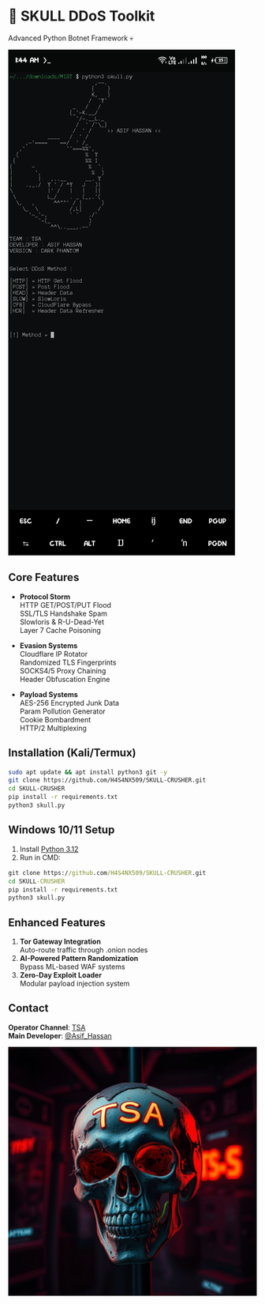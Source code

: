 # 🧨 SKULL DDoS Toolkit
Advanced Python Botnet Framework 💀

![Banner](https://github.com/H4S4NX509/SKULL-CRUSHER/blob/main/skull.png)

## Core Features
- **Protocol Storm**  
  HTTP GET/POST/PUT Flood  
  SSL/TLS Handshake Spam  
  Slowloris & R-U-Dead-Yet  
  Layer 7 Cache Poisoning  

- **Evasion Systems**  
  Cloudflare IP Rotator  
  Randomized TLS Fingerprints  
  SOCKS4/5 Proxy Chaining  
  Header Obfuscation Engine  

- **Payload Systems**  
  AES-256 Encrypted Junk Data  
  Param Pollution Generator  
  Cookie Bombardment  
  HTTP/2 Multiplexing  

## Installation (Kali/Termux)
```bash
sudo apt update && apt install python3 git -y
git clone https://github.com/H4S4NX509/SKULL-CRUSHER.git
cd SKULL-CRUSHER
pip install -r requirements.txt
python3 skull.py
```

## Windows 10/11 Setup
1. Install [Python 3.12](https://www.python.org/ftp/python/3.12.0/python-3.12.0-amd64.exe)
2. Run in CMD:
```cmd
git clone https://github.com/H4S4NX509/SKULL-CRUSHER.git
cd SKULL-CRUSHER
pip install -r requirements.txt
python3 skull.py
```

## Enhanced Features
1. **Tor Gateway Integration**  
   Auto-route traffic through .onion nodes  
2. **AI-Powered Pattern Randomization**  
   Bypass ML-based WAF systems  
3. **Zero-Day Exploit Loader**  
   Modular payload injection system  

## Contact
**Operator Channel**: [TSA](https://t.me/Team_Spartan_army_BD)  
**Main Developer**: [@Asif_Hassan](https://t.me/Asif_h4s4n)  

![SKULL](https://github.com/H4S4NX509/SKULL-CRUSHER/blob/main/tsa.png)
```

